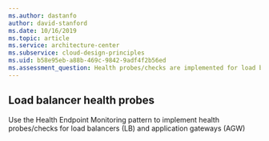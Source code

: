 ```yaml
---
ms.author: dastanfo
author: david-stanford
ms.date: 10/16/2019
ms.topic: article
ms.service: architecture-center
ms.subservice: cloud-design-principles
ms.uid: b58e95eb-a88b-469c-9842-9adf4f2b56ed
ms.assessment_question: Health probes/checks are implemented for load balancers (LB) and application gateways (AGW)
---
```

## Load balancer health probes

Use the Health Endpoint Monitoring pattern to implement health probes/checks for load balancers (LB) and application gateways (AGW)
